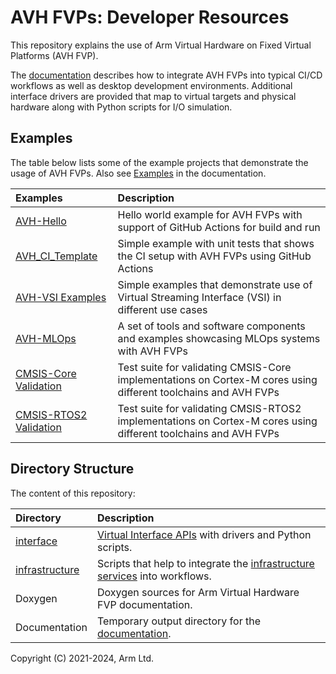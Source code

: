 # AVH FVPs: Developer Resources

This repository explains the use of Arm Virtual Hardware on Fixed Virtual Platforms (AVH FVP).

The [documentation](https://arm-software.github.io/AVH/main/overview/html/index.html) describes how to integrate AVH FVPs into typical CI/CD workflows as well as desktop development environments. Additional interface drivers are provided that map to virtual targets and physical hardware along with Python scripts for I/O simulation.

## Examples

The table below lists some of the example projects that demonstrate the usage of AVH FVPs. Also see [Examples](https://arm-software.github.io/AVH/main/examples/html/index.html) in the documentation.

Examples       | Description
:--------------|:--------------------------------------------------
[AVH-Hello](https://github.com/Arm-Examples/AVH-Hello) | Hello world example for AVH FVPs with support of GitHub Actions for build and run
[AVH_CI_Template](https://github.com/Arm-Examples/AVH_CI_Template)          | Simple example with unit tests that shows the CI setup with AVH FVPs using GitHub Actions
[AVH-VSI Examples](https://github.com/Arm-Examples/AVH-VSI)             | Simple examples that demonstrate use of Virtual Streaming Interface (VSI) in different use cases
[AVH-MLOps](https://github.com/ARM-software/AVH-MLOps)                      | A set of tools and software components and examples showcasing MLOps systems with AVH FVPs
[CMSIS-Core Validation](https://github.com/ARM-software/CMSIS_6/tree/main/CMSIS/CoreValidation)  | Test suite for validating CMSIS-Core implementations on Cortex-M cores using different toolchains and AVH FVPs
[CMSIS-RTOS2 Validation](https://github.com/Arm-Software/CMSIS-RTOS2_Validation)  | Test suite for validating CMSIS-RTOS2 implementations on Cortex-M cores using different toolchains and AVH FVPs

## Directory Structure

The content of this repository:

Directory      | Description
:--------------|:--------------------------------------------------
[interface](https://github.com/ARM-software/AVH/tree/main/interface)      | [Virtual Interface APIs](https://arm-software.github.io/AVH/main/simulation/html/group__arm__cmvp.html) with drivers and Python scripts.
[infrastructure](https://github.com/ARM-software/AVH/tree/main/infrastructure)      | Scripts that help to integrate the [infrastructure services](https://arm-software.github.io/AVH/main/infrastructure/html/index.html) into workflows.
Doxygen        | Doxygen sources for Arm Virtual Hardware FVP documentation.
Documentation  | Temporary output directory for the [documentation](https://arm-software.github.io/AVH/main/overview/html/index.html).

Copyright (C) 2021-2024, Arm Ltd.
